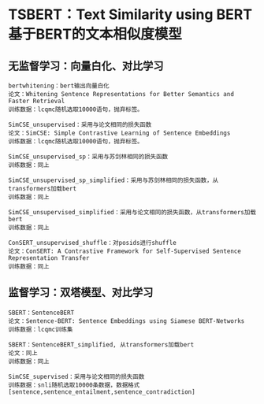 # TSBERT：Text Similarity using BERT 基于BERT的文本相似度模型

## 无监督学习：向量白化、对比学习
    
    bertwhitening：bert输出向量白化
    论文：Whitening Sentence Representations for Better Semantics and Faster Retrieval
    训练数据：lcqmc随机选取10000语句，抛弃标签。
    
    SimCSE_unsupervised：采用与论文相同的损失函数
    论文：SimCSE: Simple Contrastive Learning of Sentence Embeddings
    训练数据：lcqmc随机选取10000语句，抛弃标签。
    
    SimCSE_unsupervised_sp：采用与苏剑林相同的损失函数
    训练数据：同上
    
    SimCSE_unsupervised_sp_simplified：采用与苏剑林相同的损失函数，从transformers加载bert
    训练数据：同上

    SimCSE_unsupervised_simplified：采用与论文相同的损失函数，从transformers加载bert
    训练数据：同上
    
    ConSERT_unsupervised_shuffle：对posids进行shuffle
    论文：ConSERT: A Contrastive Framework for Self-Supervised Sentence Representation Transfer
    训练数据：同上
    
## 监督学习：双塔模型、对比学习
    
    SBERT：SentenceBERT
    论文：Sentence-BERT: Sentence Embeddings using Siamese BERT-Networks
    训练数据：lcqmc训练集
    
    SBERT：SentenceBERT_simplified, 从transformers加载bert
    论文：同上
    训练数据：同上
    
    SimCSE_supervised：采用与论文相同的损失函数
    训练数据：snli随机选取10000条数据，数据格式[sentence,sentence_entailment,sentence_contradiction]